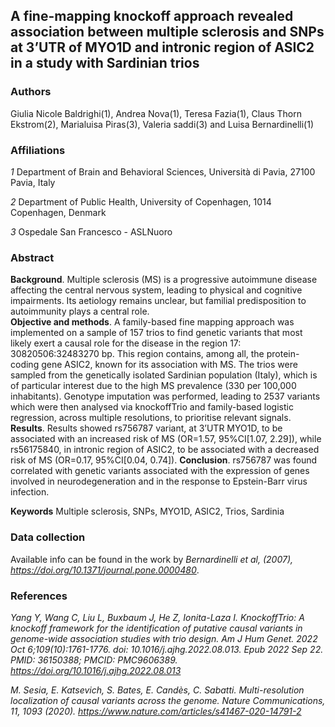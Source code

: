 ## A fine-mapping knockoff approach revealed association between multiple sclerosis and SNPs at 3’UTR of MYO1D and intronic region of ASIC2 in a study with Sardinian trios

### Authors 
Giulia Nicole Baldrighi(1), Andrea Nova(1), Teresa Fazia(1), Claus Thorn Ekstrom(2), Marialuisa Piras(3), Valeria saddi(3) and Luisa Bernardinelli(1)

### Affiliations
*1* Department of Brain and Behavioral Sciences, Università di Pavia, 27100 Pavia, Italy

*2* Department of Public Health, University of Copenhagen, 1014 Copenhagen, Denmark

*3* Ospedale San Francesco - ASLNuoro


### Abstract 
**Background**. Multiple sclerosis (MS) is a progressive autoimmune disease affecting the central nervous system, leading to physical and cognitive impairments. Its aetiology remains unclear, but familial predisposition to autoimmunity plays a central role.  
**Objective and methods**. A family-based fine mapping approach was implemented on a sample of 157 trios to find genetic variants that most likely exert a causal role for the disease in the region 17: 30820506:32483270 bp. This region contains, among all, the protein-coding gene ASIC2, known for its association with MS. The trios were sampled from the genetically isolated Sardinian population (Italy), which is of particular interest due to the high MS prevalence (330 per 100,000 inhabitants). Genotype imputation was performed, leading to 2537 variants which were then analysed via knockoffTrio and family-based logistic regression, across multiple resolutions, to prioritise relevant signals. 
**Results**. Results showed rs756787 variant, at 3’UTR MYO1D, to be associated with an increased risk of MS (OR=1.57, 95%CI[1.07, 2.29]), while rs56175840, in intronic region of ASIC2, to be associated with a decreased risk of MS (OR=0.17, 95%CI[0.04, 0.74]). 
**Conclusion**. rs756787 was found correlated with genetic variants associated with the expression of genes involved in neurodegeneration and in the response to Epstein-Barr virus infection.

**Keywords**
Multiple sclerosis, SNPs, MYO1D, ASIC2, Trios, Sardinia



### Data collection
Available info can be found in the work by *Bernardinelli et al, (2007), https://doi.org/10.1371/journal.pone.0000480*.


### References
*Yang Y, Wang C, Liu L, Buxbaum J, He Z, Ionita-Laza I. KnockoffTrio: A knockoff framework for the identification of putative causal variants in genome-wide association studies with trio design. Am J Hum Genet. 2022 Oct 6;109(10):1761-1776. doi: 10.1016/j.ajhg.2022.08.013. Epub 2022 Sep 22. PMID: 36150388; PMCID: PMC9606389. https://doi.org/10.1016/j.ajhg.2022.08.013*

*M. Sesia, E. Katsevich, S. Bates, E. Candès, C. Sabatti. Multi-resolution localization of causal variants across the genome.  Nature Communications, 11, 1093 (2020). https://www.nature.com/articles/s41467-020-14791-2*
